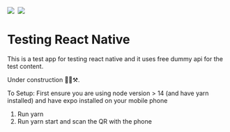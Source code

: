 ![](https://img.shields.io/badge/code-React%20Native-informational?style=flat&logo=react&logoColor=white&color=61dafb)&nbsp;
![](https://img.shields.io/badge/code-Typescript-informational?style=flat&logo=typescript&logoColor=white&color=0076c6)
# Testing React Native

This is a test app for testing react native and it uses free dummy api for the test content.

Under construction 👷‍♀️⚒️.

To Setup:
First ensure you are using node version > 14 (and have yarn installed) and have expo installed on your mobile phone

1. Run yarn
2. Run yarn start and scan the QR with the phone
